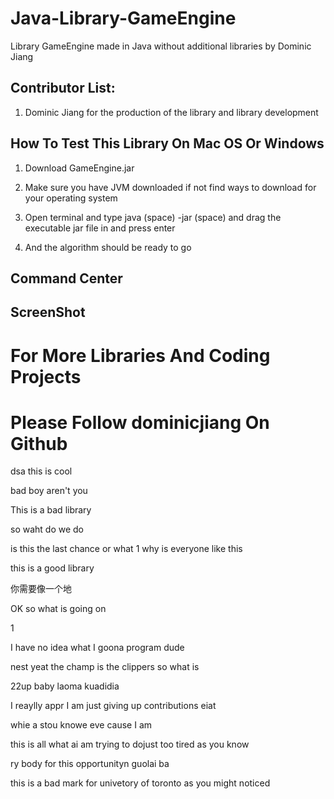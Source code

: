 # Java-Library-GameEngine

Library GameEngine made in Java without additional libraries by Dominic Jiang

## Contributor List:

1. Dominic Jiang for the production of the library and library development

## How To Test This Library On Mac OS Or Windows

1. Download GameEngine.jar 

2. Make sure you have JVM downloaded if not find ways to download for your operating system

3. Open terminal and type java (space) -jar (space) and drag the executable jar file in and press enter 

4. And the algorithm should be ready to go

## Command Center

## ScreenShot

# For More Libraries And Coding Projects
# Please Follow dominicjiang On Github

dsa
this is cool

bad boy aren't you

This is a bad library

so waht do we do

is this the last chance or what
1
why is everyone like this

this is a good library

你需要像一个地

OK so what is going on

1

I have no idea what I goona program dude

nest yeat the champ is the clippers
so what is

22up baby
laoma kuadidia

I reaylly appr
I am just giving up contributions
eiat

whie a stou knowe eve
cause I am 

this is all what ai am trying to dojust too tired as you know

ry body for this opportunityn guolai ba


this is a bad mark for univetory of toronto as you might noticed
